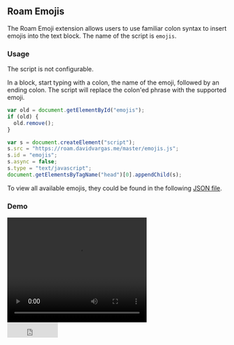 ## Roam Emojis

The Roam Emoji extension allows users to use familiar colon syntax to insert emojis into the text block. The name of the script is `emojis`.

### Usage

The script is not configurable.

In a block, start typing with a colon, the name of the emoji, followed by an ending colon. The script will replace the colon'ed phrase with the supported emoji.

```javascript
var old = document.getElementById("emojis");
if (old) {
  old.remove();
}

var s = document.createElement("script");
s.src = "https://roam.davidvargas.me/master/emojis.js";
s.id = "emojis";
s.async = false;
s.type = "text/javascript";
document.getElementsByTagName("head")[0].appendChild(s);
```

To view all available emojis, they could be found in the following [JSON file](https://raw.githubusercontent.com/omnidan/node-emoji/master/lib/emoji.json).

### Demo

<video width="320" height="240" controls>
  <source src="../../videos/emojis.mp4" type="video/mp4">
</video>

<br/>

<iframe src="https://github.com/sponsors/dvargas92495/button" title="Sponsor dvargas92495" height="35" width="116" style="border: 0;"></iframe>
